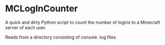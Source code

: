 # MCLogInCounter



A quick and dirty Python script to count the number of logins to a Minecraft server of each user.

Reads from a directory consisting of console .log files.
